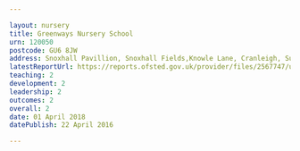 ```yaml
---

layout: nursery
title: Greenways Nursery School
urn: 120050
postcode: GU6 8JW
address: Snoxhall Pavillion, Snoxhall Fields,Knowle Lane, Cranleigh, Surrey, GU6 8JW
latestReportUrl: https://reports.ofsted.gov.uk/provider/files/2567747/urn/120050.pdf
teaching: 2
development: 2
leadership: 2
outcomes: 2
overall: 2
date: 01 April 2018 
datePublish: 22 April 2016

---
```

